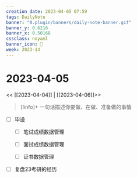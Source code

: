 ```yaml
---
creation date: 2023-04-05 07:59
tags: DailyNote
banner: "0.plugin/banners/daily-note-banner.gif"
banner_y: 0.6216
banner_x: 0.50168
cssclass: noyaml
banner_icon: 💌
week: 2023-14
---
```


# 2023-04-05

<< [[2023-04-04]] | [[2023-04-06]]>>


> [!info]+ 一句话描述你要做、在做、准备做的事情
> 



- [ ] 毕设
	- [ ] 笔试成绩数据管理
	- [ ] 面试成绩数据管理
	- [ ] 证书数据管理


- [ ] 复盘23考研的经历